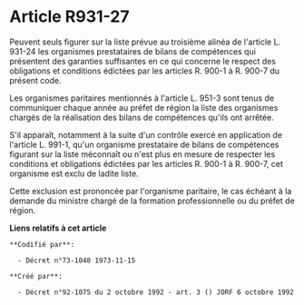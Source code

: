 # Article R931-27

Peuvent seuls figurer sur la liste prévue au troisième alinéa de l'article L. 931-24 les organismes prestataires de bilans de
compétences qui présentent des garanties suffisantes en ce qui concerne le respect des obligations et conditions édictées par
les articles R. 900-1 à R. 900-7 du présent code.

Les organismes paritaires mentionnés à l'article L. 951-3 sont tenus de communiquer chaque année au préfet de région la liste
des organismes chargés de la réalisation des bilans de compétences qu'ils ont arrêtée.

S'il apparaît, notamment à la suite d'un contrôle exercé en application de l'article L. 991-1, qu'un organisme prestataire de
bilans de compétences figurant sur la liste méconnaît ou n'est plus en mesure de respecter les conditions et obligations
édictées par les articles R. 900-1 à R. 900-7, cet organisme est exclu de ladite liste.

Cette exclusion est prononcée par l'organisme paritaire, le cas échéant à la demande du ministre chargé de la formation
professionnelle ou du préfet de région.

**Liens relatifs à cet article**

	**Codifié par**:

	  - Décret n°73-1048 1973-11-15

	**Créé par**:

	  - Décret n°92-1075 du 2 octobre 1992 - art. 3 () JORF 6 octobre 1992
